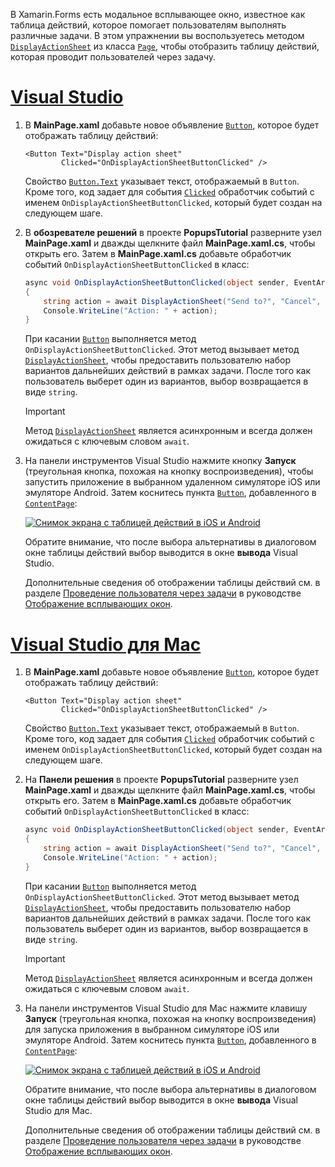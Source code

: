 
В Xamarin.Forms есть модальное всплывающее окно, известное как таблица действий, которое помогает пользователям выполнять различные задачи. В этом упражнении вы воспользуетесь методом [`DisplayActionSheet`](xref:Xamarin.Forms.Page.DisplayActionSheet*) из класса [`Page`](xref:Xamarin.Forms.Page), чтобы отобразить таблицу действий, которая проводит пользователей через задачу.

# <a name="visual-studiotabvswin"></a>[Visual Studio](#tab/vswin)

1. В **MainPage.xaml** добавьте новое объявление [`Button`](xref:Xamarin.Forms.Button), которое будет отображать таблицу действий:

    ```xaml
    <Button Text="Display action sheet"
            Clicked="OnDisplayActionSheetButtonClicked" />
    ```

     Свойство [`Button.Text`](xref:Xamarin.Forms.Button.Text) указывает текст, отображаемый в `Button`. Кроме того, код задает для события [`Clicked`](xref:Xamarin.Forms.Button.Clicked) обработчик событий с именем `OnDisplayActionSheetButtonClicked`, который будет создан на следующем шаге.

1. В **обозревателе решений** в проекте **PopupsTutorial** разверните узел **MainPage.xaml** и дважды щелкните файл **MainPage.xaml.cs**, чтобы открыть его. Затем в **MainPage.xaml.cs** добавьте обработчик событий `OnDisplayActionSheetButtonClicked` в класс:

    ```csharp
    async void OnDisplayActionSheetButtonClicked(object sender, EventArgs e)
    {
        string action = await DisplayActionSheet("Send to?", "Cancel", null, "Email", "Twitter", "Facebook");
        Console.WriteLine("Action: " + action);
    }
    ```

    При касании [`Button`](xref:Xamarin.Forms.Button) выполняется метод `OnDisplayActionSheetButtonClicked`. Этот метод вызывает метод [`DisplayActionSheet`](xref:Xamarin.Forms.Page.DisplayActionSheet*), чтобы предоставить пользователю набор вариантов дальнейших действий в рамках задачи. После того как пользователь выберет один из вариантов, выбор возвращается в виде `string`.

    > [!IMPORTANT]
    > Метод [`DisplayActionSheet`](xref:Xamarin.Forms.Page.DisplayActionSheet*) является асинхронным и всегда должен ожидаться с ключевым словом `await`.

1. На панели инструментов Visual Studio нажмите кнопку **Запуск** (треугольная кнопка, похожая на кнопку воспроизведения), чтобы запустить приложение в выбранном удаленном симуляторе iOS или эмуляторе Android. Затем коснитесь пункта [`Button`](xref:Xamarin.Forms.Button), добавленного в [`ContentPage`](xref:Xamarin.Forms.ContentPage):

    [![Снимок экрана с таблицей действий в iOS и Android](../images/actionsheet.png "Таблица действий, которая помогает пользователям пройти задачу")](../images/actionsheet-large.png#lightbox "Таблица действий, которая помогает пользователям пройти задачу")

    Обратите внимание, что после выбора альтернативы в диалоговом окне таблицы действий выбор выводится в окне **вывода** Visual Studio.

    Дополнительные сведения об отображении таблицы действий см. в разделе [Проведение пользователя через задачи](~/xamarin-forms/app-fundamentals/navigation/pop-ups.md#guiding-users-through-tasks) в руководстве [Отображение всплывающих окон](~/xamarin-forms/app-fundamentals/navigation/pop-ups.md).

# <a name="visual-studio-for-mactabvsmac"></a>[Visual Studio для Mac](#tab/vsmac)

1. В **MainPage.xaml** добавьте новое объявление [`Button`](xref:Xamarin.Forms.Button), которое будет отображать таблицу действий:

    ```xaml
    <Button Text="Display action sheet"
            Clicked="OnDisplayActionSheetButtonClicked" />
    ```

    Свойство [`Button.Text`](xref:Xamarin.Forms.Button.Text) указывает текст, отображаемый в `Button`. Кроме того, код задает для события [`Clicked`](xref:Xamarin.Forms.Button.Clicked) обработчик событий с именем `OnDisplayActionSheetButtonClicked`, который будет создан на следующем шаге.

1. На **Панели решения** в проекте **PopupsTutorial** разверните узел **MainPage.xaml** и дважды щелкните файл **MainPage.xaml.cs**, чтобы открыть его. Затем в **MainPage.xaml.cs** добавьте обработчик событий `OnDisplayActionSheetButtonClicked` в класс:

    ```csharp
    async void OnDisplayActionSheetButtonClicked(object sender, EventArgs e)
    {
        string action = await DisplayActionSheet("Send to?", "Cancel", null, "Email", "Twitter", "Facebook");
        Console.WriteLine("Action: " + action);
    }
    ```

    При касании [`Button`](xref:Xamarin.Forms.Button) выполняется метод `OnDisplayActionSheetButtonClicked`. Этот метод вызывает метод [`DisplayActionSheet`](xref:Xamarin.Forms.Page.DisplayActionSheet*), чтобы предоставить пользователю набор вариантов дальнейших действий в рамках задачи. После того как пользователь выберет один из вариантов, выбор возвращается в виде `string`.

    > [!IMPORTANT]
    > Метод [`DisplayActionSheet`](xref:Xamarin.Forms.Page.DisplayActionSheet*) является асинхронным и всегда должен ожидаться с ключевым словом `await`.

1. На панели инструментов Visual Studio для Mac нажмите клавишу **Запуск** (треугольная кнопка, похожая на кнопку воспроизведения) для запуска приложения в выбранном симуляторе iOS или эмуляторе Android. Затем коснитесь пункта [`Button`](xref:Xamarin.Forms.Button), добавленного в [`ContentPage`](xref:Xamarin.Forms.ContentPage):

    [![Снимок экрана с таблицей действий в iOS и Android](../images/actionsheet.png "Таблица действий, которая помогает пользователям пройти задачу")](../images/actionsheet-large.png#lightbox "Таблица действий, которая помогает пользователям пройти задачу")

    Обратите внимание, что после выбора альтернативы в диалоговом окне таблицы действий выбор выводится в окне **вывода** Visual Studio для Mac.

    Дополнительные сведения об отображении таблицы действий см. в разделе [Проведение пользователя через задачи](~/xamarin-forms/app-fundamentals/navigation/pop-ups.md#guiding-users-through-tasks) в руководстве [Отображение всплывающих окон](~/xamarin-forms/app-fundamentals/navigation/pop-ups.md).
